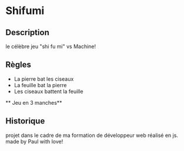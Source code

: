 # Shifumi

## Description
le célèbre jeu "shi fu mi" vs Machine!

## Règles
* La pierre bat les ciseaux
* La feuille bat la pierre
* Les ciseaux battent la feuille

** Jeu en 3 manches**

## Historique
projet dans le cadre de ma formation de développeur web réalisé en js.
made by Paul with love!
